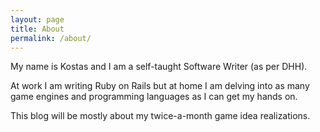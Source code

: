 ```yaml
---
layout: page
title: About
permalink: /about/
---
```


My name is Kostas and I am a self-taught Software Writer (as per DHH).

At work I am writing Ruby on Rails but at home I am delving into as many game engines and programming
languages as I can get my hands on.

This blog will be mostly about my twice-a-month game idea realizations.
